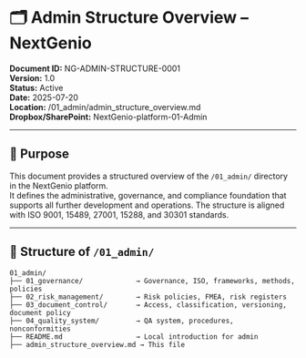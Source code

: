 # 🗂️ Admin Structure Overview – NextGenio

**Document ID:** NG-ADMIN-STRUCTURE-0001  
**Version:** 1.0  
**Status:** Active  
**Date:** 2025-07-20  
**Location:** /01_admin/admin_structure_overview.md  
**Dropbox/SharePoint:** NextGenio-platform-01-Admin

---

## 🎯 Purpose

This document provides a structured overview of the `/01_admin/` directory in the NextGenio platform.  
It defines the administrative, governance, and compliance foundation that supports all further development and operations. The structure is aligned with ISO 9001, 15489, 27001, 15288, and 30301 standards.

---

## 🧱 Structure of `/01_admin/`

```plaintext
01_admin/
├── 01_governance/             → Governance, ISO, frameworks, methods, policies
├── 02_risk_management/        → Risk policies, FMEA, risk registers
├── 03_document_control/       → Access, classification, versioning, document policy
├── 04_quality_system/         → QA system, procedures, nonconformities
├── README.md                  → Local introduction for admin
├── admin_structure_overview.md → This file

